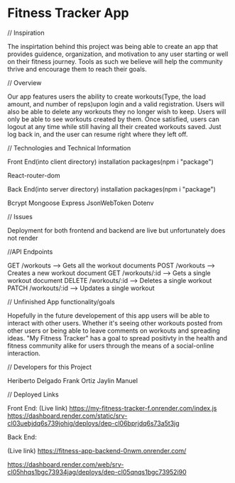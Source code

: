 # Fitness Tracker App

// Inspiration

The inspirtation behind this project was being able to create an app that provides guidence, organization, and motivation to any user starting or well on their fitness journey. Tools as such we believe will help the community thrive and encourage them to reach their goals.

// Overview

Our app features users the ability to create workouts(Type, the load amount, and number of reps)upon login and a valid registration. Users will also be able to delete any workouts they no longer wish to keep. Users will only be able to see workouts created by them. Once satisfied, users can logout at any time while still having all their created workouts saved. Just log back in, and the user can resume right where they left off. 

// Technologies and Technical Information

Front End(into client directory) installation packages(npm i "package")

React-router-dom

Back End(into server directory) installation packages(npm i "package")

Bcrypt
Mongoose
Express
JsonWebToken
Dotenv

// Issues

Deployment for both frontend and backend are live but unfortunately does not render 

//API Endpoints

GET /workouts --> Gets all the workout documents
POST /workouts --> Creates a new workout document
GET /workouts/:id --> Gets a single workout document
DELETE /workouts/:id --> Deletes a single workout
PATCH /workouts/:id --> Updates a single workout

// Unfinished App functionality/goals

Hopefully in the future developement of this app users will be able to interact with other users. Whether it's seeing other workouts posted from other users or being able to leave comments on workouts and spreading ideas. "My Fitness Tracker" has a goal to spread positivty in the health and fitness community alike for users through the means of a social-online interaction. 

// Developers for this Project

Heriberto Delgado
Frank Ortiz
Jaylin Manuel

// Deployed Links

Front End:
(Live link) https://my-fitness-tracker-f.onrender.com/index.js
https://dashboard.render.com/static/srv-cl03uebjdq6s739johig/deploys/dep-cl06bprjdq6s73a5t3jg

Back End: 

(Live link) https://fitness-app-backend-0nwm.onrender.com/

https://dashboard.render.com/web/srv-cl05hhqs1bgc73934jag/deploys/dep-cl05qnqs1bgc73952i90
